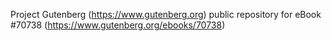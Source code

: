 Project Gutenberg (https://www.gutenberg.org) public repository for
eBook #70738 (https://www.gutenberg.org/ebooks/70738)
